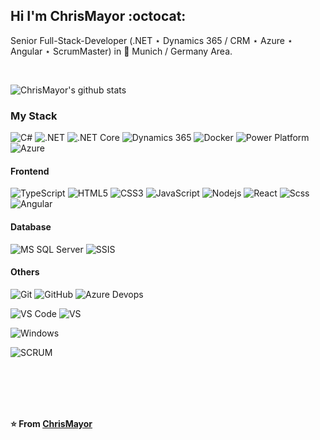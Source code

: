 ## Hi I'm ChrisMayor :octocat:

Senior Full-Stack-Developer (.NET ⋆ Dynamics 365 / CRM ⋆ Azure ⋆ Angular ⋆ ScrumMaster) in :beer: Munich / Germany Area.

<br>

![ChrisMayor's github stats](https://github-readme-stats.vercel.app/api?username=ChrisMayor&show_icons=true&hide_border=true)

### My Stack

![C#](http://img.shields.io/badge/-C%23-007396?style=flat-square&logo=c-sharp&logoColor=ffffff)
![.NET](http://img.shields.io/badge/-.NET-6DB33F?style=flat-square&logo=.NET&logoColor=ffffff)
![.NET Core](http://img.shields.io/badge/-.NET%20Core-3DDC84?style=flat-square&logo=.NET&logoColor=ffffff)
![Dynamics 365](http://img.shields.io/badge/-Dynamics%20365-007396?style=flat-square&logo=Dynamics-365&logoColor=ffffff)
![Docker](https://img.shields.io/badge/-Docker-black?style=flat-square&logo=docker)
![Power Platform](http://img.shields.io/badge/-Power%20Platform-0075A8?style=flat-square&logo=Dynamics-365&logoColor=ffffff)
![Azure](http://img.shields.io/badge/-Azure-2088FF?style=flat-square&logo=Microsoft-Azure&logoColor=ffffff)

#### Frontend
![TypeScript](https://img.shields.io/badge/-TypeScript-26C9FF?style=flat-square&logo=typescript&logoColor=ffffff)
![HTML5](https://img.shields.io/badge/-HTML5-%23E44D27?style=flat-square&logo=html5&logoColor=ffffff)
![CSS3](https://img.shields.io/badge/-CSS3-%231572B6?style=flat-square&logo=css3)
![JavaScript](https://img.shields.io/badge/-JavaScript-%23F7DF1C?style=flat-square&logo=javascript&logoColor=000000&labelColor=%23F7DF1C&color=%23FFCE5A)
![Nodejs](https://img.shields.io/badge/-Nodejs-black?style=flat-square&logo=Node.js)
![React](https://img.shields.io/badge/-React-%23282C34?style=flat-square&logo=react)
![Scss](https://img.shields.io/badge/-Scss-%23CC6699?style=flat-square&logo=scss&logoColor=ffffff)
![Angular](http://img.shields.io/badge/-Angular-CC2927?style=flat-square&logo=angular&logoColor=ffffff)

#### Database
![MS SQL Server](http://img.shields.io/badge/-MS%20SQL%20Server-CC2927?style=flat-square&logo=microsoft-sql-server&logoColor=ffffff)
![SSIS](http://img.shields.io/badge/-SSIS-851e3f?style=flat-square&logo=microsoft-sql-server&logoColor=ffffff)

#### Others
![Git](https://img.shields.io/badge/-Git-%23F05032?style=flat-square&logo=git&logoColor=%23ffffff)
![GitHub](https://img.shields.io/badge/-GitHub-181717?style=flat-square&logo=github)
![Azure Devops](http://img.shields.io/badge/-Azure%20Devops-2088FF?style=flat-square&logo=azuredevops&logoColor=ffffff)

![VS Code](http://img.shields.io/badge/-VS%20Code-007ACC?style=flat-square&logo=visual-studio-code&logoColor=ffffff)
![VS](http://img.shields.io/badge/-Visual%20Studio-cc37ac?style=flat-square&logo=visual-studio&logoColor=ffffff)

![Windows](http://img.shields.io/badge/-Windows-1e851e?style=flat-square&logo=windows&logoColor=ffffff)

![SCRUM](http://img.shields.io/badge/-SCRUM-3769cc?style=flat-square&logo=jira&logoColor=ffffff)

<br><br><br><br>

**⭐️ From [ChrisMayor](https://github.com/ChrisMayor)**

